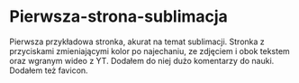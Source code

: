 # Pierwsza-strona-sublimacja

Pierwsza przykładowa stronka, akurat na temat sublimacji. Stronka z przyciskami zmieniającymi kolor po najechaniu, ze zdjęciem i obok tekstem oraz wgranym wideo z YT. Dodałem do niej dużo komentarzy do nauki. Dodałem też favicon.
